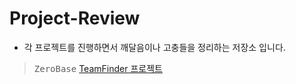 # Project-Review
- 각 프로젝트를 진행하면서 깨달음이나 고충들을 정리하는 저장소 입니다.

> <kbd>ZeroBase</kbd> [TeamFinder 프로젝트](./README/TeamFinder.md) <br>
